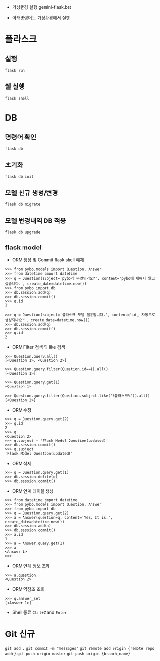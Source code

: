 - 가상환경 실행
gemini-flask.bat

- 아래명령어는 가상환경에서 실행

# 플라스크
## 실행
`flask run`

## 쉘 실행
`flask shell`

# DB
## 명령어 확인
`flask db`

## 초기화
`flask db init`

## 모델 신규 생성/변경
`flask db migrate`

## 모델 변경내역 DB 적용
`flask db upgrade`

## flask model
- ORM 생성 및 Commit
flask shell 예제
```
>>> from pybo.models import Question, Answer
>>> from datetime import datetime
>>> q = Question(subject='pybo가 무엇인가요?', content='pybo에 대해서 알고 싶습니다.', create_date=datetime.now())
>>> from pybo import db
>>> db.session.add(q)
>>> db.session.commit()
>>> q.id
1

>>> q = Question(subject='플라스크 모델 질문입니다.', content='id는 자동으로 생성되나요?', create_date=datetime.now())
>>> db.session.add(q)
>>> db.session.commit()
>>> q.id
2
```
- ORM Filter 검색 및 like 검색
```
>>> Question.query.all()
[<Question 1>, <Question 2>]

>>> Question.query.filter(Question.id==1).all()
[<Question 1>]

>>> Question.query.get(1)
<Question 1>

>>> Question.query.filter(Question.subject.like('%플라스크%')).all()
[<Question 2>]
```
- ORM 수정
```
>>> q = Question.query.get(2)
>>> q.id
2
>>> q
<Question 2>
>>> q.subject = 'Flask Model Question(updated)'
>>> db.session.commit()
>>> q.subject
'Flask Model Question(updated)'
```
- ORM 삭제
```
>>> q = Question.query.get(1)
>>> db.session.delete(q)
>>> db.session.commit()
```
- ORM 연계 테이블 생성
```
>>> from datetime import datetime
>>> from pybo.models import Question, Answer
>>> from pybo import db
>>> q = Question.query.get(2)
>>> a = Answer(question=q, content='Yes, It is.', create_date=datetime.now()) 
>>> db.session.add(a)
>>> db.session.commit()
>>> a.id
1
>>> a = Answer.query.get(1)
>>> a
<Answer 1>
>>>
```
- ORM 연계 정보 조회
```
>>> a.question
<Question 2>
```
- ORM 역참조 조회
```
>>> q.answer_set
[<Answer 1>]
```
- Shell 종료
`Ctrl+Z` and `Enter`

# Git 신규
`git add .`
`git commit -m "messages"`
`git remote add origin {remote repo addr}`
`git push origin master`
`git push origin {branch_name}`
